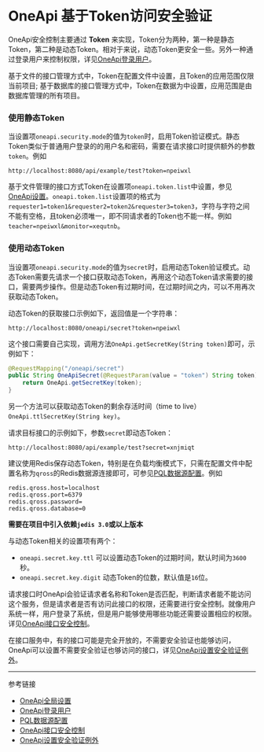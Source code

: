 # OneApi 基于Token访问安全验证

OneApi安全控制主要通过 **Token** 来实现，Token分为两种，第一种是静态Token，第二种是动态Token。相对于来说，动态Token更安全一些。另外一种通过登录用户来控制权限，详见[OneApi登录用户](/oneapi/signin.md)。

基于文件的接口管理方式中，Token在配置文件中设置，且Token的应用范围仅限当前项目; 基于数据库的接口管理方式中，Token在数据为中设置，应用范围是由数据库管理的所有项目。

### 使用静态Token
当设置项`oneapi.security.mode`的值为`token`时，启用Token验证模式。静态Token类似于普通用户登录的的用户名和密码，需要在请求接口时提供额外的参数`token`。例如
```
http://localhost:8080/api/example/test?token=npeiwxl
```

基于文件管理的接口方式Token在设置项`oneapi.token.list`中设置，参见[OneApi设置](/oneapi/setup.md)。`oneapi.token.list`设置项的格式为`requester1=token1&requester2=token2&requester3=token3`，字符与字符之间不能有空格，且token必须唯一，即不同请求者的Token也不能一样。例如`teacher=npeiwxl&monitor=xequtnb`。

### 使用动态Token

当设置项`oneapi.security.mode`的值为`secret`时，启用动态Token验证模式。动态Token需要先请求一个接口获取动态Token，再用这个动态Token请求需要的接口，需要两步操作。但是动态Token有过期时间，在过期时间之内，可以不用再次获取动态Token。

动态Token的获取接口示例如下，返回值是一个字符串：
```
http://localhost:8080/oneapi/secret?token=npeiwxl
```
这个接口需要自己实现，调用方法`OneApi.getSecretKey(String token)`即可，示例如下：
```java
@RequestMapping("/oneapi/secret")
public String OneApiSecret(@RequestParam(value = "token") String token) {
    return OneApi.getSecretKey(token);
}
```
另一个方法可以获取动态Token的剩余存活时间（time to live） `OneApi.ttlSecretKey(String key)`。

请求目标接口的示例如下，参数`secret`即动态Token：
```
http://localhost:8080/api/example/test?secret=xnjmiqt
```

建议使用Redis保存动态Token，特别是在负载均衡模式下，只需在配置文件中配置名称为`qross`的Redis数据源连接即可，可参见[PQL数据源配置](/pql/properties.md)。例如
```properties
redis.qross.host=localhost
redis.qross.port=6379
redis.qross.password=
redis.qross.database=0
```
**需要在项目中引入依赖`jedis 3.0`或以上版本**

与动态Token相关的设置项有两个：
* `oneapi.secret.key.ttl` 可以设置动态Token的过期时间，默认时间为`3600`秒。
* `oneapi.secret.key.digit` 动态Token的位数，默认值是`16`位。


请求接口时OneApi会验证请求者名称和Token是否匹配，判断请求者能不能访问这个服务，但是请求者是否有访问此接口的权限，还需要进行安全控制。就像用户系统一样，用户登录了系统，但是用户能够使用哪些功能还需要设置相应的权限。详见[OneApi接口安全控制](/oneapi/permit.md)。

在接口服务中，有的接口可能是完全开放的，不需要安全验证也能够访问，OneApi可以设置不需要安全验证也够访问的接口，详见[OneApi设置安全验证例外](/oneapi/open.md)。

---
参考链接

* [OneApi全局设置](/oneapi/setup.md)
* [OneApi登录用户](/oneapi/signin.md)
* [PQL数据源配置](/pql/properties.md)
* [OneApi接口安全控制](/oneapi/permit.md)
* [OneApi设置安全验证例外](/oneapi/open.md)